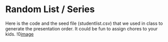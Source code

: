 # Random List / Series

Here is the code and the seed file (studentlist.csv) that we used in class to generate the presentation order. It could be fun to assign chores to your kids. !0[image](https://github.com/user-attachments/assets/2a4b7ab4-420f-4fa1-b4f0-4111624ffdb3)
 
